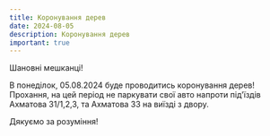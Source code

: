 ```yaml
---
title: Коронування дерев
date: 2024-08-05
description: Коронування дерев
important: true
---
```

Шановні мешканці! 

В понеділок, 05.08.2024 буде проводитись коронування дерев! Прохання, на цей період не паркувати свої авто напроти під'їздів Ахматова 31/1,2,3, та Ахматова 33 на виїзді з двору.

Дякуємо за розуміння!